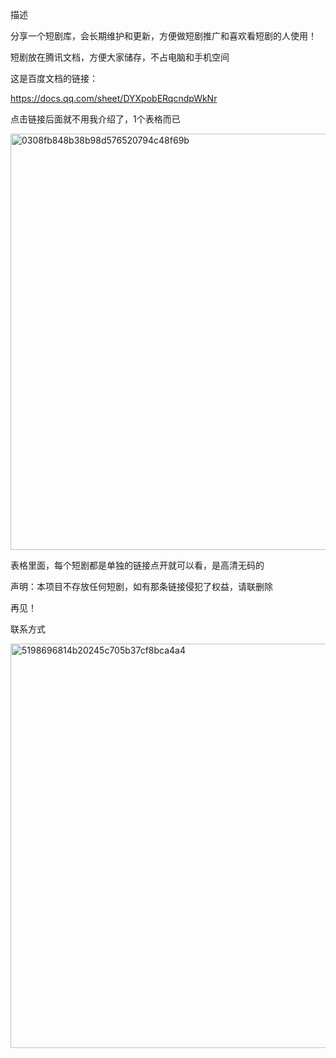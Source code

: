 
描述

分享一个短剧库，会长期维护和更新，方便做短剧推广和喜欢看短剧的人使用！


短剧放在腾讯文档，方便大家储存，不占电脑和手机空间

这是百度文档的链接：

https://docs.qq.com/sheet/DYXpobERqcndpWkNr

点击链接后面就不用我介绍了，1个表格而已



<img width="529" height="666" alt="0308fb848b38b98d576520794c48f69b" src="https://github.com/user-attachments/assets/44082164-3383-4d64-9594-162fc71ba03e" />



表格里面，每个短剧都是单独的链接点开就可以看，是高清无码的

声明：本项目不存放任何短剧，如有那条链接侵犯了权益，请联删除

再见！



联系方式




<img width="684" height="647" alt="5198696814b20245c705b37cf8bca4a4" src="https://github.com/user-attachments/assets/2ec4b020-c775-4899-9c63-8b4e78d016d2" />
